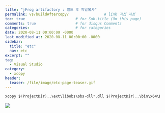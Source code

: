 ```yaml
---
title: "jFrog artifactory : 빌드 후 파일복사"
permalink: vs/buildAftercopy/                # link 직접 지정
toc: true                       # for Sub-title (On this page)
comments: true                  # for disqus Comments
categories:                     # for categories
date: 2020-08-11 00:00:00 -0000
last_modified_at: 2020-08-11 00:00:00 -0000
sidebar:
  title: "etc"
  nav: etc
excerpt: ""
tag:
  - Visual Studio
category:
  - xcopy
header:
  teaser: /file/image/etc-page-teaser.gif
---
```


```s
xcopy $(ProjectDir)..\ext\libobs\obs-dll*.dll $(ProjectDir)..\bin\x64\Debug\ /y
```

![](/file/image/vs-buildAfterCopy.png)